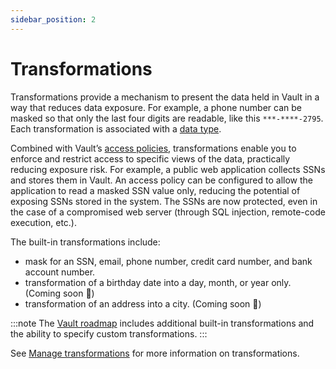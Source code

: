```yaml
---
sidebar_position: 2
---
```


# Transformations

Transformations provide a mechanism to present the data held in Vault in a way that reduces data exposure. For example, a phone number can be masked so that only the last four digits are readable, like this `***-****-2795`. Each transformation is associated with a [data type](/guides/manage-collections-and-schemas/reference/data-types).

Combined with Vault’s [access policies](/data-security/identity-and-access-management), transformations enable you to enforce and restrict access to specific views of the data, practically reducing exposure risk. For example, a public web application collects SSNs and stores them in Vault. An access policy can be configured to allow the application to read a masked SSN value only, reducing the potential of exposing SSNs stored in the system. The SSNs are now protected, even in the case of a compromised web server (through SQL injection, remote-code execution, etc.).

The built-in transformations include:
- mask for an SSN, email, phone number, credit card number, and bank account number.
- transformation of a birthday date into a day, month, or year only. (Coming soon :gift:)
- transformation of an address into a city. (Coming soon :gift:)

:::note
The [Vault roadmap](/roadmap) includes additional built-in transformations and the ability to specify custom transformations. 
:::

See [Manage transformations](/guides/manage-transformations) for more information on transformations.
